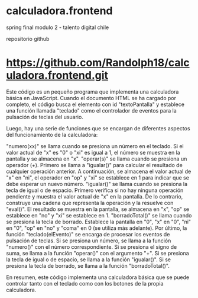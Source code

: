 # calculadora.frontend
spring final modulo 2 - talento digital chile

repositorio github
# https://github.com/Randolph18/calculadora.frontend.git

Este código es un pequeño programa que implementa una calculadora básica en JavaScript. Cuando el documento HTML se ha cargado por completo, el código busca el elemento con id "textoPantalla" y establece una función llamada "teclado" como el controlador de eventos para la pulsación de teclas del usuario.

Luego, hay una serie de funciones que se encargan de diferentes aspectos del funcionamiento de la calculadora:

"numero(xx)" se llama cuando se presiona un número en el teclado. Si el valor actual de "x" es "0" o "xi" es igual a 1, el número se muestra en la pantalla y se almacena en "x".
"operar(s)" se llama cuando se presiona un operador (+). Primero se llama a "igualar()" para calcular el resultado de cualquier operación anterior. A continuación, se almacena el valor actual de "x" en "ni", el operador en "op" y "xi" se establece en 1 para indicar que se debe esperar un nuevo número.
"igualar()" se llama cuando se presiona la tecla de igual o de espacio. Primero verifica si no hay ninguna operación pendiente y muestra el valor actual de "x" en la pantalla. De lo contrario, construye una cadena que representa la operación y la resuelve con "eval()". El resultado se muestra en la pantalla, se almacena en "x", "op" se establece en "no" y "xi" se establece en 1.
"borradoTotal()" se llama cuando se presiona la tecla de borrado. Establece la pantalla en "0", "x" en "0", "ni" en "0", "op" en "no" y "coma" en 0 (se utiliza más adelante).
Por último, la función "teclado(elEvento)" se encarga de procesar los eventos de pulsación de teclas. Si se presiona un número, se llama a la función "numero()" con el número correspondiente. Si se presiona el signo de suma, se llama a la función "operar()" con el argumento "+". Si se presiona la tecla de igual o de espacio, se llama a la función "igualar()". Si se presiona la tecla de borrado, se llama a la función "borradoTotal()".

En resumen, este código implementa una calculadora básica que se puede controlar tanto con el teclado como con los botones de la propia calculadora.
